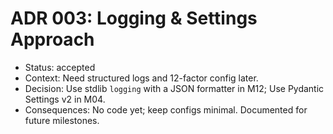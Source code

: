 # ADR 003: Logging & Settings Approach

- Status: accepted
- Context: Need structured logs and 12-factor config later.
- Decision: Use stdlib `logging` with a JSON formatter in M12; Use Pydantic Settings v2 in M04.
- Consequences: No code yet; keep configs minimal. Documented for future milestones.
